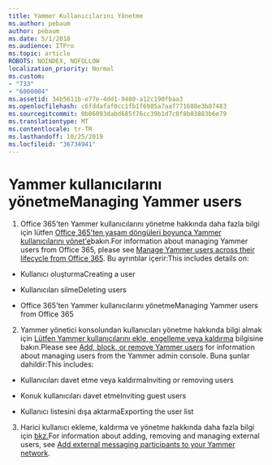 ```yaml
---
title: Yammer Kullanıcılarını Yönetme
ms.author: pebaum
author: pebaum
ms.date: 5/1/2018
ms.audience: ITPro
ms.topic: article
ROBOTS: NOINDEX, NOFOLLOW
localization_priority: Normal
ms.custom:
- "733"
- "6000004"
ms.assetid: 34b5611b-e77e-4dd1-9480-a12c190fbaa3
ms.openlocfilehash: c6fddafaf0cc1fb1f6985a7aaf771688e3b87483
ms.sourcegitcommit: 0b06093dabd685f76cc39b1d7c0f8b03883b6e79
ms.translationtype: MT
ms.contentlocale: tr-TR
ms.lasthandoff: 10/25/2019
ms.locfileid: "36734941"
---
```

# <a name="managing-yammer-users"></a><span data-ttu-id="096e3-102">Yammer kullanıcılarını yönetme</span><span class="sxs-lookup"><span data-stu-id="096e3-102">Managing Yammer users</span></span>

1. <span data-ttu-id="096e3-103">Office 365'ten Yammer kullanıcılarını yönetme hakkında daha fazla bilgi için lütfen [Office 365'ten yaşam döngüleri boyunca Yammer kullanıcılarını yönet'e](https://docs.microsoft.com/yammer/manage-yammer-users/manage-users-across-their-lifecycle)bakın.</span><span class="sxs-lookup"><span data-stu-id="096e3-103">For information about managing Yammer users from Office 365, please see [Manage Yammer users across their lifecycle from Office 365](https://docs.microsoft.com/yammer/manage-yammer-users/manage-users-across-their-lifecycle).</span></span> <span data-ttu-id="096e3-104">Bu ayrıntılar içerir:</span><span class="sxs-lookup"><span data-stu-id="096e3-104">This includes details on:</span></span>

  - <span data-ttu-id="096e3-105">Kullanıcı oluşturma</span><span class="sxs-lookup"><span data-stu-id="096e3-105">Creating a user</span></span>

  - <span data-ttu-id="096e3-106">Kullanıcıları silme</span><span class="sxs-lookup"><span data-stu-id="096e3-106">Deleting users</span></span>

  - <span data-ttu-id="096e3-107">Office 365'ten Yammer kullanıcılarını yönetme</span><span class="sxs-lookup"><span data-stu-id="096e3-107">Managing Yammer users from Office 365</span></span>

2. <span data-ttu-id="096e3-108">Yammer yönetici konsolundan kullanıcıları yönetme hakkında bilgi almak için [Lütfen Yammer kullanıcılarını ekle, engelleme veya kaldırma](http://alchemyportal.azurewebsites.net/Rule/ManageYammer%20users%20across%20their%20lifecycle%20from%20Office%20365) bilgisine bakın.</span><span class="sxs-lookup"><span data-stu-id="096e3-108">Please see [Add, block, or remove Yammer users](http://alchemyportal.azurewebsites.net/Rule/ManageYammer%20users%20across%20their%20lifecycle%20from%20Office%20365) for information about managing users from the Yammer admin console.</span></span> <span data-ttu-id="096e3-109">Buna şunlar dahildir:</span><span class="sxs-lookup"><span data-stu-id="096e3-109">This includes:</span></span>

  - <span data-ttu-id="096e3-110">Kullanıcıları davet etme veya kaldırma</span><span class="sxs-lookup"><span data-stu-id="096e3-110">Inviting or removing users</span></span>

  - <span data-ttu-id="096e3-111">Konuk kullanıcıları davet etme</span><span class="sxs-lookup"><span data-stu-id="096e3-111">Inviting guest users</span></span>

  - <span data-ttu-id="096e3-112">Kullanıcı listesini dışa aktarma</span><span class="sxs-lookup"><span data-stu-id="096e3-112">Exporting the user list</span></span>

3. <span data-ttu-id="096e3-113">Harici kullanıcı ekleme, kaldırma ve yönetme hakkında daha fazla bilgi için [bkz.](https://docs.microsoft.com/yammer/work-with-external-users/add-external-participants)</span><span class="sxs-lookup"><span data-stu-id="096e3-113">For information about adding, removing and managing external users, see [Add external messaging participants to your Yammer network](https://docs.microsoft.com/yammer/work-with-external-users/add-external-participants).</span></span>
